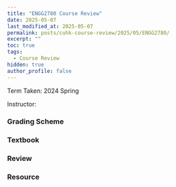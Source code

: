 ```yaml
---
title: "ENGG2780 Course Review"
date: 2025-05-07
last_modified_at: 2025-05-07
permalink: posts/cuhk-course-review/2025/05/ENGG2780/
excerpt: ""
toc: true
tags:
  - Course Review
hidden: true
author_profile: false
---
```


Term Taken: 2024 Spring

Instructor: 

### Grading Scheme

### Textbook

### Review

### Resource


